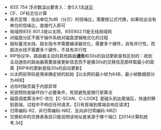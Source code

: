 * IEEE 754 浮点数溢出要舍入：舍0入1法<a href="#1">详见</a>
* CF、OF标志位计算
* 香农定理：给出单位为dB（分贝）的信噪比，需要按公式代换，如果给出没有单位的信噪比，直接代入即可
* 局域网IEEE 801.3是以太网、IEEE802.11是无线局域网
* 对磁盘分区不属于操作系统对磁盘逻辑格式化的过程
* 超标量流水线、超长指令字需要编译器优化，需要多个硬件，具有并行性。而超流水线不需要多个硬件，不具有并行性
* RIP协议中，路由器主动向其他路由**通告**和30s的自动更新是有区别的：收到主动通告的路由器需要直接更新信息而不是像30s的交换信息那样取最小的距离【RIP中的更新是指30s的自动更新】
* 以太网前导码是用来确定帧的起始【以太网的最小帧为64B，最小帧数据部分为46B】
* 访存时缺页属于内部异常
* 死锁预防是破坏四个必要条件，死锁避免是银行家算法
* 磁盘调度算法中C-优化【C-SCAN、C-LOOK】是磁头到达尾端后，快速的移到首端，过程中不响应任何请求。【只有首端到尾端会响应请求】
* 归零编码-RZ、非归零编码-NRZ、反向非归零编码-NRZI
* 交换机中的交换表条目只能说明该地址是来源于哪个端口【2014计算机统考.34】
